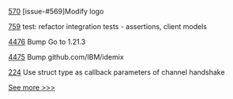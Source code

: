 
[570](https://github.com/hyperledger/cello/pull/570) [issue-#569]Modify logo

[759](https://github.com/hyperledger-labs/open-enterprise-agent/pull/759) test: refactor integration tests - assertions, client models

[4476](https://github.com/hyperledger/fabric/pull/4476) Bump Go to 1.21.3

[4475](https://github.com/hyperledger/fabric/pull/4475) Bump github.com/IBM/idemix

[224](https://github.com/hyperledger-labs/yui-ibc-solidity/pull/224) Use struct type as callback parameters of channel handshake


[See more >>>](https://start-here.hyperledger.org/pull-requests)
